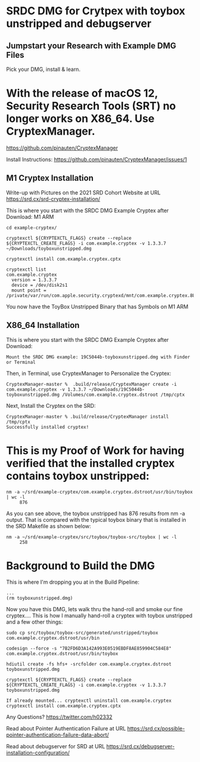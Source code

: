 # SRDC DMG for Crytpex with toybox unstripped and debugserver

Jumpstart your Research with Example DMG Files
-----------

Pick your DMG, install & learn.

# With the release of macOS 12, Security Research Tools (SRT) no longer works on X86_64. Use CryptexManager.

https://github.com/pinauten/CryptexManager

Install Instructions: https://github.com/pinauten/CryptexManager/issues/1

M1 Cryptex Installation 
------

Write-up with Pictures on the 2021 SRD Cohort Website at URL https://srd.cx/srd-cryptex-installation/ 

This is where you start with the SRDC DMG Example Cryptex after Download:
M1 ARM
```
cd example-cryptex/
```
```
cryptexctl ${CRYPTEXCTL_FLAGS} create --replace ${CRYPTEXCTL_CREATE_FLAGS} -i com.example.cryptex -v 1.3.3.7 ~/Downloads/toyboxunstripped.dmg
```
```
cryptexctl install com.example.cryptex.cptx
```
```
cryptexctl list
com.example.cryptex
  version = 1.3.3.7
  device = /dev/disk2s1
  mount point = /private/var/run/com.apple.security.cryptexd/mnt/com.example.cryptex.8Ug7XY
```
You now have the ToyBox Unstripped Binary that has Symbols on M1 ARM

X86_64 Installation
----
This is where you start with the SRDC DMG Example Cryptex after Download:
```
Mount the SRDC DMG example: 19C5044b-toyboxunstripped.dmg with Finder or Terminal
```
Then, in Terminal, use CryptexManager to Personalize the Cryptex:
```
CryptexManager-master %  .build/release/CryptexManager create -i com.example.cryptex -v 1.3.3.7 ~/Downloads/19C5044b-toyboxunstripped.dmg /Volumes/com.example.cryptex.dstroot /tmp/cptx
```
Next, Install the Cryptex on the SRD:
```
CryptexManager-master % .build/release/CryptexManager install /tmp/cptx                                                                                                                 
Successfully installed cryptex!
```
# This is my Proof of Work for having verified that the installed cryptex contains toybox unstripped:
```
nm -a ~/srd/example-cryptex/com.example.cryptex.dstroot/usr/bin/toybox  | wc -l
     876
```
As you can see above, the toybox unstripped has 876 results from nm -a output. That is compared with the typical toybox binary that is installed in the SRD Makefile as shown below:
```
nm -a ~/srd/example-cryptex/src/toybox/toybox-src/toybox | wc -l
     258
```
# Background to Build the DMG
This is where I'm dropping you at in the Build Pipeline:
```
...
(rm toyboxunstripped.dmg)
```
Now you have this DMG, lets walk thru the hand-roll and smoke our fine cryptex.... This is how I manually hand-roll a cryptex with toybox unstripped and a few other things:
```
sudo cp src/toybox/toybox-src/generated/unstripped/toybox com.example.cryptex.dstroot/usr/bin
```
```
codesign --force -s "7B2FD6D3A142A993E0519EBDF8AE859904C584E8"  com.example.cryptex.dstroot/usr/bin/toybox
```
```
hdiutil create -fs hfs+ -srcfolder com.example.cryptex.dstroot toyboxunstripped.dmg
```
```
cryptexctl ${CRYPTEXCTL_FLAGS} create --replace ${CRYPTEXCTL_CREATE_FLAGS} -i com.example.cryptex -v 1.3.3.7 toyboxunstripped.dmg
```
```
If already mounted... cryptexctl uninstall com.example.cryptex
cryptexctl install com.example.cryptex.cptx
```
Any Questions? https://twitter.com/h02332

Read about Pointer Authentication Failure at URL https://srd.cx/possible-pointer-authentication-failure-data-abort/

Read about debugserver for SRD at URL https://srd.cx/debugserver-installation-configuration/

